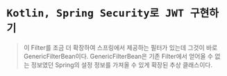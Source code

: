 # `Kotlin, Spring Security로 JWT 구현하기`

> 이 Filter를 조금 더 확장하여 스프링에서 제공하는 필터가 있는데 그것이 바로 GenericFilterBean이다. GenericFilterBean은 기존 Filter에서 얻어올 수 없는 정보였던 Spring의 설정 정보를 가져올 수 있게 확장된 추상 클래스이다.